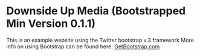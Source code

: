 # Downside Up Media (Bootstrapped Min Version 0.1.1)

This is an example website using the Twitter bootstrap v.3 framework
More info on using Bootstrap can be found here:
[GetBootstrap.com](http://getbootstrap.com)